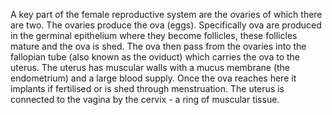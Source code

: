A key part of the female reproductive system are the ovaries of which there are two. The ovaries produce the ova (eggs). Specifically ova are produced in the germinal epithelium where they become follicles, these follicles mature and the ova is shed. The ova then pass from the ovaries into the fallopian tube (also known as the oviduct) which carries the ova to the uterus. The uterus has muscular walls with a mucus membrane (the endometrium) and a large blood supply.
Once the ova reaches here it implants if fertilised or is shed through menstruation. The uterus is connected to the vagina by the cervix - a ring of muscular tissue.